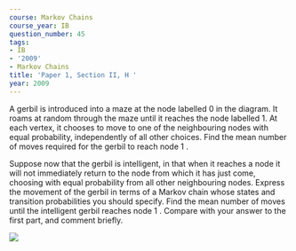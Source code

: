 ```yaml
---
course: Markov Chains
course_year: IB
question_number: 45
tags:
- IB
- '2009'
- Markov Chains
title: 'Paper 1, Section II, H '
year: 2009
---
```




A gerbil is introduced into a maze at the node labelled 0 in the diagram. It roams at random through the maze until it reaches the node labelled 1. At each vertex, it chooses to move to one of the neighbouring nodes with equal probability, independently of all other choices. Find the mean number of moves required for the gerbil to reach node 1 .

Suppose now that the gerbil is intelligent, in that when it reaches a node it will not immediately return to the node from which it has just come, choosing with equal probability from all other neighbouring nodes. Express the movement of the gerbil in terms of a Markov chain whose states and transition probabilities you should specify. Find the mean number of moves until the intelligent gerbil reaches node 1 . Compare with your answer to the first part, and comment briefly.

![](https://cdn.mathpix.com/cropped/2022_04_27_d42643c12229f295133eg-24.jpg?height=692&width=700&top_left_y=589&top_left_x=283)